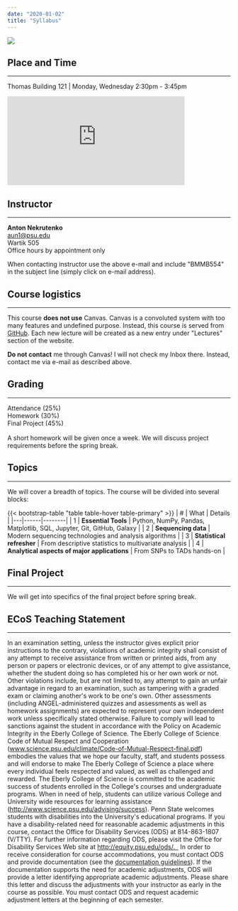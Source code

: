 ```yaml
---
date: "2020-01-02"
title: "Syllabus"
---
```


[![](https://imgs.xkcd.com/comics/extrapolating.png)](https://xkcd.com/605/)

## Place and Time
------
Thomas Building 121 | Monday, Wednesday 2:30pm - 3:45pm

<iframe src="https://www.google.com/maps/embed?pb=!1m18!1m12!1m3!1d3020.239212269676!2d-77.86269978459228!3d40.800736879322436!2m3!1f0!2f0!3f0!3m2!1i1024!2i768!4f13.1!3m3!1m2!1s0x0%3A0x1f26fee3d5b72cde!2sThomas%20Building!5e0!3m2!1sen!2sus!4v1577998633725!5m2!1sen!2sus" width="400" height="200" frameborder="0" style="border:0;" allowfullscreen=""></iframe>

<br>

## Instructor
------
**Anton Nekrutenko**<br>
[aun1@psu.edu](mailto:aun1@psu.edu?Subject=BMMB554)<br>
Wartik 505<br>
Office hours by appointment only
<div class="alert alert-warning" role="alert">
  When contacting instructor use the above e-mail and include "BMMB554" in the subject line (simply click on e-mail address).
</div>

## Course logistics
-------
This course **does not use** Canvas. Canvas is a convoluted system with too many features and undefined purpose. Instead, this course is served from [GitHub](https://github.com/nekrut/BMMB554). Each new lecture will be created as a new entry under "Lectures" section of the website.

<div class="alert alert-danger" role="alert">
  <b>Do not contact</b> me through Canvas! I will not check my Inbox there. Instead, contact me via e-mail as described above.
</div>

## Grading
------

<div class="progress" style="height: 50px;">
  <div class="progress-bar bg-danger" role="progressbar" style="width: 25%" aria-valuenow="25" aria-valuemin="0" aria-valuemax="100">Attendance (25%)</div>
  <div class="progress-bar bg-success" role="progressbar" style="width: 30%" aria-valuenow="30" aria-valuemin="0" aria-valuemax="100">Homework (30%)</div>
  <div class="progress-bar bg-info" role="progressbar" style="width: 45%" aria-valuenow="45" aria-valuemin="0" aria-valuemax="100">Final Project (45%)</div>
</div>

<br>
A short homework will be given once a week. We will discuss project requirements before the spring break. 

## Topics
------ 
We will cover a breadth of topics. The course will be divided into several blocks:

{{< bootstrap-table "table table-hover table-primary" >}}
| # | What  | Details |
|---|------|--------|
| 1 | **Essential Tools** | Python, NumPy, Pandas, Matplotlib, SQL, Jupyter, Git, GitHub, Galaxy |
| 2 | **Sequencing data** | Modern sequencing technologies and analysis algorithms |
| 3 | **Statistical refresher** | From descriptive statistics to multivariate analysis |
| 4 | **Analytical aspects of major applications** | From SNPs to TADs hands-on |

<!-- 

{{< bootstrap-table "table table-hover table-primary" >}}
| # | What  | Why |
|---|------|--------|
| 1.1 | **Introduction to this course**    | Who you are and what you want to accomplish   |
| 1.2 | **Jupyter and GitHub** | Throughout this course Jupyter will be our primary framework for data analysis and GitHub will be used for version control |
| 1.3 | **Python** | Understanding transactional Python for data analysis    |
| 1.4 | **NumPy and SciPy** | Libraries for numerical magic |
| 1.5 | **Pandas and SQL**  | Operating on large datasets in Python |
| 1.6 | **MatPlotLib & Seaborn** | Plotting data in Python |
| 1.7 | **Galaxy** | Data processing as scale | 
{{< /bootstrap-table >}}


#### **Block 2**: Essential topics in sequence analysis

{{< bootstrap-table "table table-hover table-success" >}}
| # | What  | Why |
|---|------|--------|
| 2.1 | **The data** | The nature of sequencing data: A quick overview |
| 2.2 | **Alignment**| Fundamental concepts, Global and local alignment |
| 2.3 | **Aligning many sequences quickly** | Mapping in the age of billion-read datasets |
| 2.4 | **Bloom filters** | Searching in the age of Exobyte databases |
| 2.5 | **Assembly** | Reconstructing genomes and transcriptomes |
{{< /bootstrap-table >}}

#### **Block 3**: Statistical concepts

{{< bootstrap-table "table table-hover table-danger" >}}
| # | What  | Why |
|---|------|--------|
| 3.1 | **Fundamentals** | Probability, Descriptive statistics, Correlation analysis, and Logarithms |
| 3.2 | **Statistical analyses** | Distributions, Sampling, Significance, Permutation, Bayes Theorem |
| 3.3 | **Visualization** | Useful versus meaningless |
| 3.4 | **Linear algebra** | Matrix operations, Eigenvalues and Eigenvectors | 
| 3.5 | **Discrete data and modeling** | Understanding the data and going upward |
| 3.6 | **Clustering** | Stratifying the data |
| 3.7 | **Testing** | How to test your hypotheses |
| 3.8 | **Multivariate analysis** | Finding association among multiple variables |
{{< /bootstrap-table >}}


#### **Block 4**: Putting it all together: Major types of sequence analysis

{{< bootstrap-table "table table-hover table-warning" >}}
| # | What  | Why |
|---|------|--------|
| 4.1 | **Variation** | Finding and interpreting genetic differences using Bayes logic |
| 4.2 | **Transcriptomics** | Measuring gene expression: A case for count data |
| 4.3 | **Transcriptomics** | Measuring shapes |
| 4.4 | **DNA/Protein interactions** | Assessing gene regulation and genome architecture |
| 4.5 | **Metagenomics** | Analysis of complex mixtures |
{{< /bootstrap-table >}}

-->


## Final Project
------
We will get into specifics of the final project before spring break.

## ECoS Teaching Statement
-------
In an examination setting, unless the instructor gives explicit prior instructions to the contrary, violations of academic integrity shall consist of any attempt to receive assistance from written or printed aids, from any person or papers or electronic devices, or of any attempt to give assistance, whether the student doing so has completed his or her own work or not. Other violations include, but are not limited to, any attempt to gain an unfair advantage in regard to an examination, such as tampering with a graded exam or claiming another's work to be one's own. Other assessments (including ANGEL-administered quizzes and assessments as well as homework assignments) are expected to represent your own independent work unless specifically stated otherwise. Failure to comply will lead to sanctions against the student in accordance with the Policy on Academic Integrity in the Eberly College of Science. The Eberly College of Science Code of Mutual Respect and Cooperation (www.science.psu.edu/climate/Code-of-Mutual-Respect-final.pdf) embodies the values that we hope our faculty, staff, and students possess and will endorse to make The Eberly College of Science a place where every individual feels respected and valued, as well as challenged and rewarded.   The Eberly College of Science is committed to the academic success of students enrolled in the College's  courses and undergraduate programs. When in need of help, students can utilize various College and University wide resources for learning assistance (http://www.science.psu.edu/advising/success). Penn State welcomes students with disabilities into the University's educational programs. If you have a disability-related need for reasonable academic adjustments in this course, contact the Office for Disability Services (ODS) at 814-863-1807 (V/TTY). For further information regarding ODS, please visit the Office for Disability Services Web site at http://equity.psu.edu/ods/.   In order to receive consideration for course accommodations, you must contact ODS and provide documentation (see the [documentation guidelines](http://equity.psu.edu/student-disability-resources/guidelines)). If the documentation supports the need for academic adjustments, ODS will provide a letter identifying appropriate academic adjustments. Please share this letter and discuss the adjustments with your instructor as early in the course as possible. You must contact ODS and request academic adjustment letters at the beginning of each semester.</tt>

